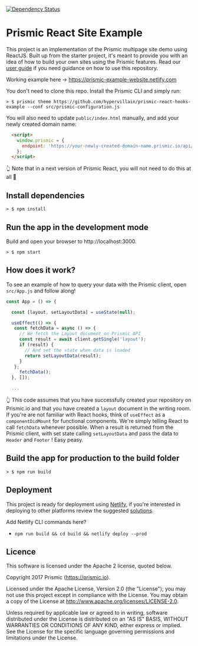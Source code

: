 [![Dependency Status](https://david-dm.org/raulg/reactjs-website.svg)](https://david-dm.org/raulg/reactjs-website)

# Prismic React Site Example
This project is an implementation of the Prismic multipage site demo using ReactJS. Built up from the starter project, it's meant to provide you with an idea of how to build your own sites using the Prismic features. Read our [user guide](https://intercom.help/prismicio/examples/react-js-samples/sample-multi-page-site-with-navigation-in-reactjs) if you need guidance on how to use this repository.

Working example here -> https://prismic-example-website.netlify.com

You don't need to clone this repo. Install the Prismic CLI and simply run:
```
> $ prismic theme https://github.com/hypervillain/prismic-react-hooks-example --conf src/prismic-configuration.js
```

You will also need to update `public/index.html` manually, and add your newly created domain name:

```html
  <script>
    window.prismic = {
      endpoint: 'https://your-newly-created-domain-name.prismic.io/api/v2'
    };
  </script>
```
👆 Note that in a next version of Prismic React, you will not need to do this at all 🙌

## Install dependencies
```
> $ npm install
```
## Run the app in the development mode
Build and open your browser to http://localhost:3000.
```
> $ npm start
```

## How does it work?
To see an example of how to query your data with the Prismic client, open `src/App.js` and follow along!
```javascript
const App = () => {

  const [layout, setLayoutData] = useState(null);

  useEffect(() => {
   const fetchData = async () => {
     // We fetch the Layout document on Prismic API
     const result = await client.getSingle('layout');
     if (result) {
       // And set the state when data is loaded
       return setLayoutData(result);
     }
   };
     fetchData();
  }, []);

  ...
```

👆 This code assumes that you have successfully created your repository on Prismic.io and that you have created a `layout` document in the writing room. If you're are not familiar with React hooks, think of `useEffect` as a `componentDidMount` for functional components. We're simply telling React to call `fetchData` whenever possible. When a result is returned from the Prismic client, with set state calling `setLayoutData` and pass the data to `Header` and `Footer` ! Easy peasy.

## Build the app for production to the build folder
```
> $ npm run build
```

## Deployment
This project is ready for deployment using [Netlify](https://www.netlify.com), if you're interested in deploying to other platforms review the suggested [solutions](https://facebook.github.io/create-react-app/docs/deployment).

Add Netlify CLI commands here?
- `npm run build && cd build && netlify deploy --prod`


## Licence

This software is licensed under the Apache 2 license, quoted below.

Copyright 2017 Prismic (https://prismic.io).

Licensed under the Apache License, Version 2.0 (the "License"); you may not use this project except in compliance with the License. You may obtain a copy of the License at http://www.apache.org/licenses/LICENSE-2.0.

Unless required by applicable law or agreed to in writing, software distributed under the License is distributed on an "AS IS" BASIS, WITHOUT WARRANTIES OR CONDITIONS OF ANY KIND, either express or implied. See the License for the specific language governing permissions and limitations under the License.
